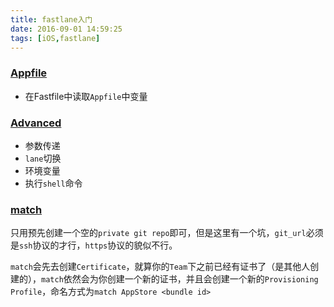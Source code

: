 ```yaml
---
title: fastlane入门
date: 2016-09-01 14:59:25
tags: [iOS,fastlane]
---
```


### [Appfile](https://github.com/fastlane/fastlane/blob/master/fastlane/docs/Appfile.md)
- 在Fastfile中读取`Appfile`中变量

### [Advanced](https://github.com/fastlane/fastlane/blob/master/fastlane/docs/Advanced.md)
- 参数传递
- `lane`切换
- 环境变量
- 执行`shell`命令

### [match](https://github.com/fastlane/fastlane/tree/master/match)
只用预先创建一个空的`private git repo`即可，但是这里有一个坑，`git_url`必须是`ssh`协议的才行，`https`协议的貌似不行。

`match`会先去创建`Certificate`，就算你的`Team`下之前已经有证书了（是其他人创建的），`match`依然会为你创建一个新的证书，并且会创建一个新的`Provisioning Profile`，命名方式为`match AppStore <bundle id>`